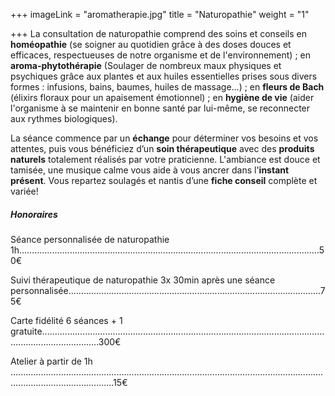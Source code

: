 +++
imageLink = "aromatherapie.jpg"
title = "Naturopathie"
weight = "1"

+++
La consultation de naturopathie comprend des soins et conseils en **homéopathie** (se soigner au quotidien grâce à des doses douces et efficaces, respectueuses de notre organisme et de l'environnement) ; en **aroma-phytothérapie** (Soulager de nombreux maux physiques et psychiques grâce aux plantes et aux huiles essentielles prises sous divers formes : infusions, bains, baumes, huiles de massage...) ; en **fleurs de Bach** (élixirs floraux pour un apaisement émotionnel) ; en **hygiène de vie** (aider l'organisme à se maintenir en bonne santé par lui-même, se reconnecter aux rythmes biologiques).

La séance commence par un **échange** pour déterminer vos besoins et vos attentes, puis vous bénéficiez d’un **soin thérapeutique** avec des **produits naturels** totalement réalisés par votre praticienne. L'ambiance est douce et tamisée, une musique calme vous aide à vous ancrer dans l'**instant présent**. Vous repartez soulagés et nantis d’une **fiche conseil** complète et variée!

##### Honoraires

Séance personnalisée de naturopathie 1h.......................................................................................................................50€

Suivi thérapeutique de naturopathie 3x 30min après une séance personnalisée....................................................................................................75€

Carte fidélité 6 séances + 1 gratuite...................................................................................................................................................300€

Atelier à partir de 1h .....................................................................................................................................................................15€